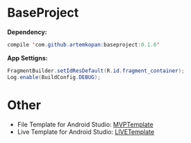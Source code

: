 # BaseProject

<b>Dependency:</b>
```java
compile 'com.github.artemkopan:baseproject:0.1.0'
```

<b>App Settigns:</b>

```java 
FragmentBuilder.setIdResDefault(R.id.fragment_container); 
Log.enable(BuildConfig.DEBUG); 
```

# Other
* File Template for Android Studio:
  <a href="https://github.com/artemkopan/MVPTemplate">MVPTemplate</a>
* Live Template for Android Studio:
  <a href="https://github.com/artemkopan/LIVETemplate">LIVETemplate</a>
 
